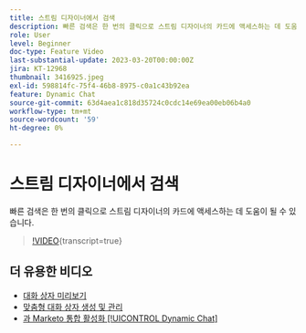 ```yaml
---
title: 스트림 디자이너에서 검색
description: 빠른 검색은 한 번의 클릭으로 스트림 디자이너의 카드에 액세스하는 데 도움이 될 수 있습니다.
role: User
level: Beginner
doc-type: Feature Video
last-substantial-update: 2023-03-20T00:00:00Z
jira: KT-12968
thumbnail: 3416925.jpeg
exl-id: 598814fc-75f4-46b8-8975-c0a1c43b92ea
feature: Dynamic Chat
source-git-commit: 63d4aea1c818d35724c0cdc14e69ea00eb06b4a0
workflow-type: tm+mt
source-wordcount: '59'
ht-degree: 0%

---
```


# 스트림 디자이너에서 검색

빠른 검색은 한 번의 클릭으로 스트림 디자이너의 카드에 액세스하는 데 도움이 될 수 있습니다.

>[!VIDEO](https://video.tv.adobe.com/v/3416925/?quality=12&learn=on){transcript=true}

## 더 유용한 비디오

* [대화 상자 미리보기](dialogue-preview.md)
* [맞춤형 대화 상자 생성 및 관리](dialogue-management.md)
* [과 Marketo 통합 활성화 [!UICONTROL Dynamic Chat]](marketo-integration.md)
